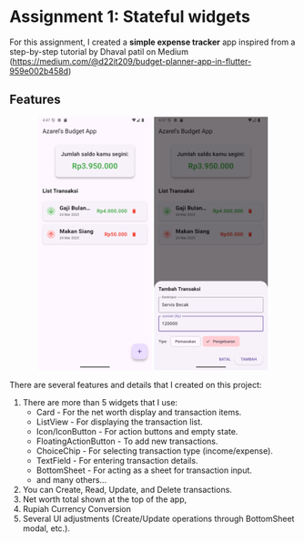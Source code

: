 # Assignment 1: Stateful widgets


For this assignment, I created a **simple expense tracker** app inspired from a step-by-step tutorial by Dhaval patil on Medium (https://medium.com/@d22it209/budget-planner-app-in-flutter-959e002b458d)

## Features
<p align="center">
   <img src=assets/HomePage.png width=200 title="Home page">
   <img src=assets/Input.png width=200 title="Input modal">
</p>

There are several features and details that I created on this project:
1. There are more than 5 widgets that I use: 
   - Card - For the net worth display and transaction items.
   - ListView - For displaying the transaction list.
   - Icon/IconButton - For action buttons and empty state.
   - FloatingActionButton - To add new transactions.
   - ChoiceChip - For selecting transaction type (income/expense).
   - TextField - For entering transaction details.
   - BottomSheet - For acting as a sheet for transaction input.
   - and many others...
2. You can Create, Read, Update, and Delete transactions.
3. Net worth total shown at the top of the app, 
4. Rupiah Currency Conversion
5. Several UI adjustments (Create/Update operations through BottomSheet modal, etc.).

